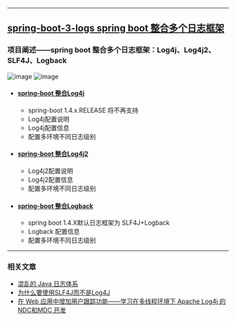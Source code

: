 ----
## [spring-boot-3-logs spring boot 整合多个日志框架](https://github.com/timebusker/spring-boot/tree/master/spring-boot-3-logs/)

### 项目阐述——spring boot 整合多个日志框架：Log4j、Log4j2、SLF4J、Logback
   ![image](https://github.com/timebusker/spring-boot/raw/master/static/spring-boot-3-logs/logging.png?raw=true)
   ![image](https://github.com/timebusker/spring-boot/raw/master/static/spring-boot-3-logs/SLF4J.png?raw=true)
 
 + #### [spring-boot 整合Log4j](https://github.com/timebusker/spring-boot/tree/master/spring-boot-3-logs/spring-boot-3-logs-Log4j/)
   * spring-boot 1.4.x.RELEASE 将不再支持
   * Log4j配置说明
   * Log4j配置信息
   * 配置多环境不同日志级别
	 
 + #### [spring-boot 整合Log4j2](https://github.com/timebusker/spring-boot/tree/master/spring-boot-3-logs/spring-boot-3-logs-Log4j2/)
   * Log4j2配置说明
   * Log4j2配置信息
   * 配置多环境不同日志级别
   
 + #### [spring-boot 整合Logback](https://github.com/timebusker/spring-boot/tree/master/spring-boot-3-logs/spring-boot-3-logs-Logback/)
   * spring boot 1.4.X默认日志框架为 SLF4J+Logback
   * Logback 配置信息
   * 配置多环境不同日志级别
		 
----

### 相关文章
 - [混乱的 Java 日志体系](http://note.youdao.com/noteshare?id=8ee5d113de15c2bee1d36be76dddd717)
 - [为什么要使用SLF4J而不是Log4J](http://note.youdao.com/noteshare?id=f47db61d63b5254c76cd9404ef5c83e6)
 - [在 Web 应用中增加用户跟踪功能——学习在多线程环境下 Apache Log4j 的 NDC和MDC 开发](http://note.youdao.com/noteshare?id=9e15b0c68bedf37147965b213203de99)